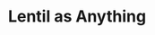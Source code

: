---
title:  "Lentil as Anything"
address: "391 King St, Newtown Sydney, NSW 2042"
voucher_link: "https://www.lentilasanything.com/coronavirus-response"
image: "https://images.squarespace-cdn.com/content/v1/5bbac5fe049079392fbee921/1583643047365-YA69L7JJEFF27XQ4V59K/ke17ZwdGBToddI8pDm48kNjISrojBtM_c2GN547S10ZZw-zPPgdn4jUwVcJE1ZvWQUxwkmyExglNqGp0IvTJZamWLI2zvYWH8K3-s_4yszcp2ryTI0HqTOaaUohrI8PI6eNxtfXchwJE7YnMsWkkIfr4cYH2_8cyyAJ8xsUFPdgKMshLAGzx4R3EDFOm1kBS/Home+-+Curry.JPG?format=365w"
---